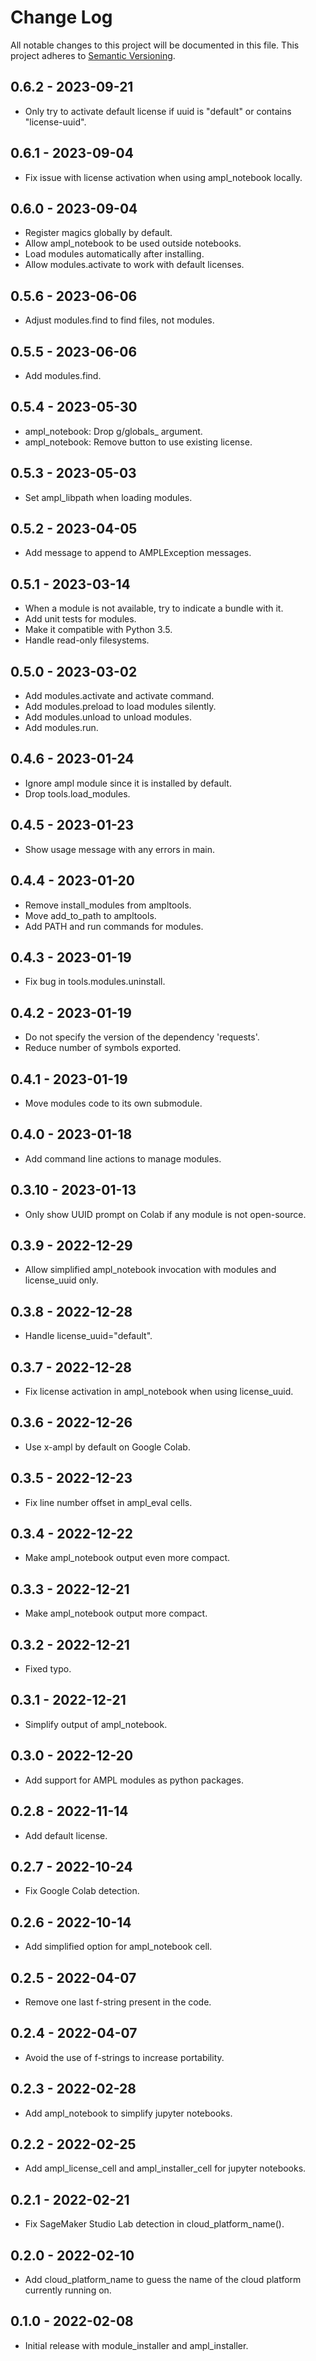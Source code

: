 # Change Log
All notable changes to this project will be documented in this file.
This project adheres to [Semantic Versioning](http://semver.org/).

## 0.6.2 - 2023-09-21
- Only try to activate default license if uuid is "default" or contains "license-uuid".

## 0.6.1 - 2023-09-04
- Fix issue with license activation when using ampl_notebook locally.

## 0.6.0 - 2023-09-04
- Register magics globally by default.
- Allow ampl_notebook to be used outside notebooks.
- Load modules automatically after installing.
- Allow modules.activate to work with default licenses.

## 0.5.6 - 2023-06-06
- Adjust modules.find to find files, not modules.

## 0.5.5 - 2023-06-06
- Add modules.find.

## 0.5.4 - 2023-05-30
- ampl_notebook: Drop g/globals_ argument.
- ampl_notebook: Remove button to use existing license.

## 0.5.3 - 2023-05-03
- Set ampl_libpath when loading modules.

## 0.5.2 - 2023-04-05
- Add message to append to AMPLException messages.

## 0.5.1 - 2023-03-14
- When a module is not available, try to indicate a bundle with it.
- Add unit tests for modules.
- Make it compatible with Python 3.5.
- Handle read-only filesystems.

## 0.5.0 - 2023-03-02
- Add modules.activate and activate command.
- Add modules.preload to load modules silently.
- Add modules.unload to unload modules.
- Add modules.run.

## 0.4.6 - 2023-01-24
- Ignore ampl module since it is installed by default.
- Drop tools.load_modules.

## 0.4.5 - 2023-01-23
- Show usage message with any errors in main.

## 0.4.4 - 2023-01-20
- Remove install_modules from ampltools.
- Move add_to_path to ampltools.
- Add PATH and run commands for modules.

## 0.4.3 - 2023-01-19
- Fix bug in tools.modules.uninstall.

## 0.4.2 - 2023-01-19
- Do not specify the version of the dependency 'requests'.
- Reduce number of symbols exported.

## 0.4.1 - 2023-01-19
- Move modules code to its own submodule.

## 0.4.0 - 2023-01-18
- Add command line actions to manage modules.

## 0.3.10 - 2023-01-13
- Only show UUID prompt on Colab if any module is not open-source.

## 0.3.9 - 2022-12-29
- Allow simplified ampl_notebook invocation with modules and license_uuid only.

## 0.3.8 - 2022-12-28
- Handle license_uuid="default".

## 0.3.7 - 2022-12-28
- Fix license activation in ampl_notebook when using license_uuid.

## 0.3.6 - 2022-12-26
- Use x-ampl by default on Google Colab.

## 0.3.5 - 2022-12-23
- Fix line number offset in ampl_eval cells.

## 0.3.4 - 2022-12-22
- Make ampl_notebook output even more compact.

## 0.3.3 - 2022-12-21
- Make ampl_notebook output more compact.

## 0.3.2 - 2022-12-21
- Fixed typo.

## 0.3.1 - 2022-12-21
- Simplify output of ampl_notebook.

## 0.3.0 - 2022-12-20
- Add support for AMPL modules as python packages.

## 0.2.8 - 2022-11-14
- Add default license.

## 0.2.7 - 2022-10-24
- Fix Google Colab detection.

## 0.2.6 - 2022-10-14
- Add simplified option for ampl_notebook cell.

## 0.2.5 - 2022-04-07
- Remove one last f-string present in the code.

## 0.2.4 - 2022-04-07
- Avoid the use of f-strings to increase portability.

## 0.2.3 - 2022-02-28
- Add ampl_notebook to simplify jupyter notebooks.

## 0.2.2 - 2022-02-25
- Add ampl_license_cell and ampl_installer_cell for jupyter notebooks.

## 0.2.1 - 2022-02-21
- Fix SageMaker Studio Lab detection in cloud_platform_name().

## 0.2.0 - 2022-02-10
- Add cloud_platform_name to guess the name of the cloud platform currently running on.

## 0.1.0 - 2022-02-08
- Initial release with module_installer and ampl_installer.

